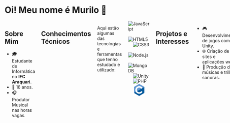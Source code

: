 <h1 align="left">Oi! Meu nome é Murilo 👋</h1>

<div style="display: flex; align-items: flex-start; gap: 20px;">
  <div style="flex: 1;">
    <h2>Sobre Mim</h2>
    <ul>
      <li>🎓 Estudante de Informática no <strong>IFC Araquari</strong>.</li>
      <li>🎂 16 anos.</li>
      <li>🎧 Produtor Musical nas horas vagas.</li>
    </ul>
  </div>

<h2>Conhecimentos Técnicos</h2>

<p>Aqui estão algumas das tecnologias e ferramentas que tenho estudado e utilizado:</p>

<div align="left">
  <img src="https://cdn.jsdelivr.net/gh/devicons/devicon/icons/javascript/javascript-original.svg" height="40" alt="JavaScript" title="JavaScript" />
  <img width="12" />
  <img src="https://cdn.jsdelivr.net/gh/devicons/devicon/icons/html5/html5-original.svg" height="40" alt="HTML5" title="HTML5" />
  <img width="12" />
  <img src="https://cdn.jsdelivr.net/gh/devicons/devicon/icons/css3/css3-original.svg" height="40" alt="CSS3" title="CSS3" />
  <img width="12" />
  <img src="https://cdn.jsdelivr.net/gh/devicons/devicon/icons/nodejs/nodejs-original.svg" height="40" alt="Node.js" title="Node.js" />
  <img width="12" />
  <img src="https://cdn.jsdelivr.net/gh/devicons/devicon/icons/mongodb/mongodb-original.svg" height="40" alt="MongoDB" title="MongoDB" />
  <img width="12" />
  <img src="https://cdn.jsdelivr.net/gh/devicons/devicon/icons/unity/unity-original.svg" height="40" alt="Unity" title="Unity" />
  <img width="12" />
  <img src="https://cdn.jsdelivr.net/gh/devicons/devicon/icons/php/php-original.svg" height="40" alt="PHP" title="PHP" />
  <img width="12" />
  <img src="https://raw.githubusercontent.com/devicons/devicon/refs/heads/master/icons/c/c-original.svg" height="40" alt="C" title="C" />
</div>

<h2>Projetos e Interesses</h2>

<ul>
  <li>🎮 Desenvolvimento de jogos com Unity.</li>
  <li>🌐 Criação de sites e aplicações web.</li>
  <li>🎵 Produção de músicas e trilhas sonoras.</li>
</ul>

<h2>Objetivos</h2>

<ul>
  <li>📚 Aprofundar meus conhecimentos em programação e desenvolvimento de software.</li>
  <li>💼 Contribuir para projetos open source e colaborar com a comunidade.</li>
  <li>🎯 Me tornar um desenvolvedor full-stack no futuro.</li>
</ul>


  <div>
    <img height="200" src="https://i.gifer.com/8K8b.gif" alt="GIF animado" />
  </div>
</div>
